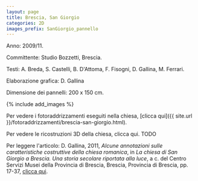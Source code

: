 ```yaml
---
layout: page
title: Brescia, San Giorgio
categories: 2D
images_prefix: SanGiorgio_pannello
---
```


Anno: 2009/11.

Committente: Studio Bozzetti, Brescia.

Testi: A. Breda, S. Castelli, B. D'Attoma, F. Fisogni, D. Gallina, M. Ferrari.

Elaborazione grafica: D. Gallina

Dimensione dei pannelli: 200 x 150 cm.

{% include add_images %}

Per vedere i fotoraddrizzamenti eseguiti nella chiesa, [clicca qui]({{ site.url }}/fotoraddrizzamenti/brescia-san-giorgio.html).

Per vedere le ricostruzioni 3D della chiesa, clicca qui. TODO

Per leggere l'articolo: D. Gallina, 2011, *Alcune annotazioni sulle caratteristiche costruttive della chiesa romanica*, in *La chiesa di San Giorgio a Brescia. Una storia secolare riportata alla luce*, a c. del Centro Servizi Musei della Provincia di Brescia, Brescia, Provincia di Brescia, pp. 17-37, [clicca qui](http://independent.academia.edu/DarioGallina).
